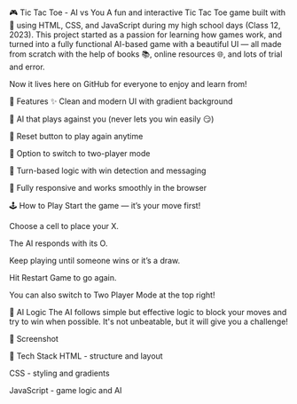 🎮 Tic Tac Toe - AI vs You
A fun and interactive Tic Tac Toe game built with 💖 using HTML, CSS, and JavaScript during my high school days (Class 12, 2023). This project started as a passion for learning how games work, and turned into a fully functional AI-based game with a beautiful UI — all made from scratch with the help of books 📚, online resources 🌐, and lots of trial and error.

Now it lives here on GitHub for everyone to enjoy and learn from!

🚀 Features
✨ Clean and modern UI with gradient background

🧠 AI that plays against you (never lets you win easily 😏)

🔁 Reset button to play again anytime

👥 Option to switch to two-player mode

🧠 Turn-based logic with win detection and messaging

🔷 Fully responsive and works smoothly in the browser

🕹️ How to Play
Start the game — it’s your move first!

Choose a cell to place your X.

The AI responds with its O.

Keep playing until someone wins or it’s a draw.

Hit Restart Game to go again.

You can also switch to Two Player Mode at the top right!

🧠 AI Logic
The AI follows simple but effective logic to block your moves and try to win when possible. It's not unbeatable, but it will give you a challenge!

📸 Screenshot
<!-- Replace with the actual image path or link if hosted -->

🔧 Tech Stack
HTML - structure and layout

CSS - styling and gradients

JavaScript - game logic and AI
